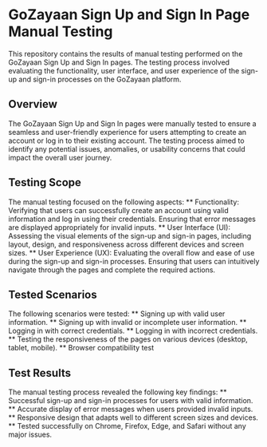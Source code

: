 # GoZayaan Sign Up and Sign In Page Manual Testing
This repository contains the results of manual testing performed on the GoZayaan Sign Up and Sign In pages. The testing process involved evaluating the functionality, user interface, and user experience of the sign-up and sign-in processes on the GoZayaan platform.
## Overview
The GoZayaan Sign Up and Sign In pages were manually tested to ensure a seamless and user-friendly experience for users attempting to create an account or log in to their existing account. The testing process aimed to identify any potential issues, anomalies, or usability concerns that could impact the overall user journey.
## Testing Scope
The manual testing focused on the following aspects:
** Functionality: Verifying that users can successfully create an account using valid information and log in using their credentials. Ensuring that error messages are displayed appropriately for invalid inputs.
** User Interface (UI): Assessing the visual elements of the sign-up and sign-in pages, including layout, design, and responsiveness across different devices and screen sizes.
** User Experience (UX): Evaluating the overall flow and ease of use during the sign-up and sign-in processes. Ensuring that users can intuitively navigate through the pages and complete the required actions.
## Tested Scenarios
The following scenarios were tested:
** Signing up with valid user information.
** Signing up with invalid or incomplete user information.
** Logging in with correct credentials.
** Logging in with incorrect credentials.
** Testing the responsiveness of the pages on various devices (desktop, tablet, mobile).
** Browser compatibility test
## Test Results
The manual testing process revealed the following key findings:
** Successful sign-up and sign-in processes for users with valid information.
** Accurate display of error messages when users provided invalid inputs.
** Responsive design that adapts well to different screen sizes and devices.
** Tested successfully on Chrome, Firefox, Edge, and Safari without any major issues.
